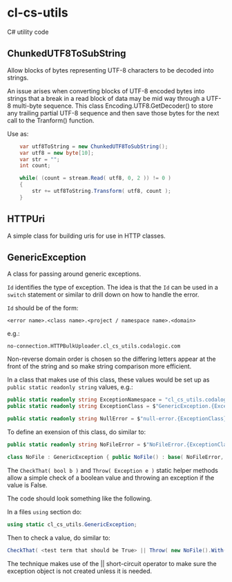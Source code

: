 # cl-cs-utils

C# utility code

## ChunkedUTF8ToSubString

Allow blocks of bytes representing UTF-8 characters to be decoded into strings.

An issue arises when converting blocks of UTF-8 encoded bytes into strings that
a break in a read block of data may be mid way through a UTF-8 multi-byte sequence.
This class Encoding.UTF8.GetDecoder() to store any trailing partial UTF-8 sequence
and then save those bytes for the next call to the Tranform() function.

Use as:

```c#
    var utf8ToString = new ChunkedUTF8ToSubString();
    var utf8 = new byte[10];
    var str = "";
    int count;

    while( (count = stream.Read( utf8, 0, 2 )) != 0 )
    {
        str += utf8ToString.Transform( utf8, count );
    }
```

## HTTPUri

A simple class for building uris for use in HTTP classes.

## GenericException

A class for passing around generic exceptions.

`Id` identifies the type of exception.  The idea is that the `Id` can be used
in a `switch` statement or similar to drill down on how to handle the error.

`Id` should be of the form:

```
<error name>.<class name>.<project / namespace name>.<domain>
```

e.g.:

```
no-connection.HTTPBulkUploader.cl_cs_utils.codalogic.com
```

Non-reverse domain order is chosen so the differing letters appear at the
front of the string and so make string comparison more efficient.

In a class that makes use of this class, these values would be set up as
`public static readonly string` values, e.g.:

```c#
public static readonly string ExceptionNamespace = "cl_cs_utils.codalogic.com";
public static readonly string ExceptionClass = $"GenericException.{ExceptionNamespace}";

public static readonly string NullError = $"null-error.{ExceptionClass}";
```

To define an exension of this class, do similar to:

```c#
public static readonly string NoFileError = $"NoFileError.{ExceptionClass}";

class NoFile : GenericException { public NoFile() : base( NoFileError, "No file found" ) {} }
```

The `CheckThat( bool b )` and `Throw( Exception e )` static helper methods
allow a simple check of a boolean value and throwing an exception if the value
is False.

The code should look something like the following.

In a files `using` section do:

```c#
using static cl_cs_utils.GenericException;
```

Then to check a value, do similar to:

```c#
CheckThat( <test term that should be True> || Throw( new NoFile().With( "Name", "/dev/null" ) );
```

The technique makes use of the || short-circuit operator to make sure
the exception object is not created unless it is needed.
